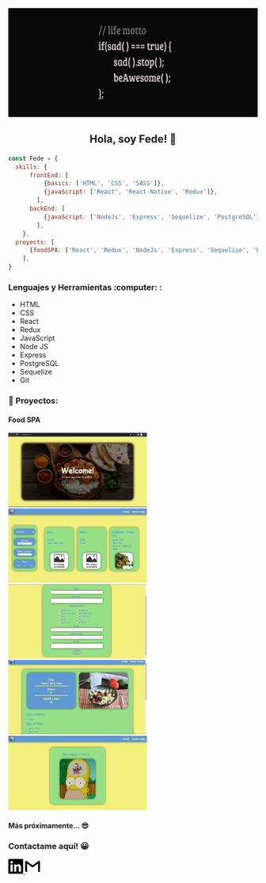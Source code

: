 <img src="./images/life-motto.png" alt="life motto" width="100%" height="220px"/>

<h2 align="center"> Hola, soy Fede! 👋 </h2>

```js
const Fede = {
  skills: {
      frontEnd: [
          {basics: ['HTML', 'CSS', 'SASS']},
          {javaScript: ['React', 'React-Native', 'Redux']},
        ],
      backEnd: [
          {javaScript: ['NodeJs', 'Express', 'Sequelize', 'PostgreSQL']},
        ],
    },
  proyects: [
      {foodSPA: ['React', 'Redux', 'NodeJs', 'Express', 'Sequelize', 'PostgreSQL']},
    ],
}
```
<div>
  <h3> Lenguajes y Herramientas :computer: : </h3>
  <ul>
    <li> HTML </li>
    <li> CSS </li>
    <li> React </li>
    <li> Redux </li>
    <li> JavaScript </li>
    <li> Node JS </li>
    <li> Express </li>
    <li> PostgreSQL </li>
    <li> Sequelize </li>
    <li> Git </li>
  </ul>
</div>

<div>
  <h3> 📍 Proyectos: </h3>
  <div>
    <h4> Food SPA </h4>
    <span> <img src="./images/food/land.jpg" alt="landing page" width="280px" height="150px" /> </span>
    <span> <img src="./images/food/home.jpg" alt="home" width="280px" height="150px" /> </span>
    <span> <img src="./images/food/form.jpg" alt="form" width="280px" height="150px" /> </span>
    <span> <img src="./images/food/details.jpg" alt="recipe details" width="280px" height="150px" /> </span>
    <span> <img src="./images/food/error.jpg" alt="error" width="280px" height="150px" /> </span>
  </div>
  <h4> Más próximamente... 😎 </h4>
</div>

<div>
  <h3> Contactame aquí! 😀 </h3>
  <a href="https://www.linkedin.com/in/federico-garcia-full-stack-developer/" 
     target="_blank"
     title="LinkedIn"
     > 
     <img src="./images/linkedin.svg" alt="LinkdIn" height="30" width="30"/> 
  </a>
  <a href="mailto:garcia.fed3rico@gmail.com" 
     target="_blank"
     title="Gmail"  
     > 
     <img src="./images/gmail.svg" alt="Gmail" height="30" width="30"/>
  </a>
</div>